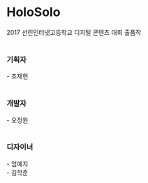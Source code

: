 ﻿# HoloSolo
2017 선린인터넷고등학교 디지털 콘텐츠 대회 출품작</br></br>

<h3>기획자</h3>
 - 조재현</br></br>

<h3>개발자</h3>
 - 오정원</br></br>

<h3>디자이너</h3>
 - 엄예지</br>
 - 김학준</br></br>
